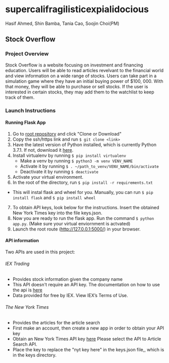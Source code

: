 # supercalifragilisticexpialidocious

Hasif Ahmed, Shin Bamba, Tania Cao, Soojin Choi(PM)

## Stock Overflow

### Project Overview
Stock Overflow is a website focusing on investment and financing education. Users will be able to read articles revelvant to the financial world and view information on a wide range of stocks. Users can take part in a simulation game where they have an initial buying power of $100, 000. With that money, they will be able to purchase or sell stocks. If the user is interested in certain stocks, they may add them to the watchlist to keep track of them. 

### Launch Instructions
#### Running Flask App
1. Go to [root repository](https://github.com/Soojin-C/supercalifragilisticexpialidocious) and click "Clone or Download"
2. Copy the ssh/https link and run `$ git clone <link>`
3. Have the latest version of Python installed, which is currently Python 3.7.1. If not, download it [here](https://www.python.org/downloads/).
4. Install virtualenv by running `$ pip install virtualenv`
   * Make a venv by running `$ python3 -m venv VENV_NAME`
   * Activate it by running `$ . ~/path_to_venv/VENV_NAME/bin/activate`
   * Deactivate it by running `$ deactivate`
5. Activate your virtual environment. 
6. In the root of the directory, run `$ pip install -r requirements.txt`
  * This will instal flask and wheel for you. Manually, you can run `$ pip install flask` and `$ pip install wheel`
7. To obtain API keys, look below for the instructions. Insert the obtained New York Times key into the file keys.json. 
8. Now you are ready to run the flask app. Run the command `$ python app.py`. (Make sure your virtual enviornment is actvated)
9. Launch the root route (http://127.0.0.1:5000/) in your browser.

#### API information
Two APIs are used in this project:
###### IEX Trading
* Provides stock information given the company name
* This API doesn't require an API key. The documentation on how to use the api is [here](https://iextrading.com/developer/docs/#getting-started)
* Data provided for free by IEX. View IEX’s Terms of Use.
###### The New York Times
* Provides the articles for the article search
* First make an account, then create a new app in order to obtain your API key
* Obtain an New York Times API key [here](https://developer.nytimes.com/get-started) Please select the API to Article Search API.
* Place the key to replace the "nyt key here" in the keys.json file,, which is in the keys directory.


